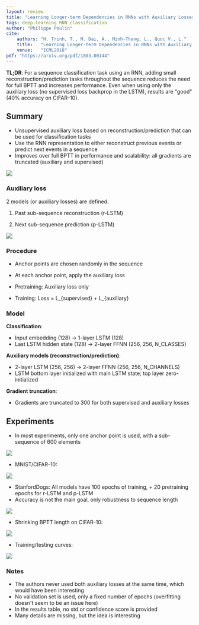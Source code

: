 ```yaml
---
layout: review
title: "Learning Longer-term Dependencies in RNNs with Auxiliary Losses"
tags: deep-learning RNN classification
author: "Philippe Poulin"
cite:
    authors: "H. Trinh, T., M. Dai, A., Minh-Thang, L., Quoc V., L."
    title:   "Learning Longer-term Dependencies in RNNs with Auxiliary Losses"
    venue:   "ICML2018"
pdf: "https://arxiv.org/pdf/1803.00144"
---
```


**TL;DR**:
For a sequence classification task using an RNN, adding small reconstruction/prediction tasks throughout the sequence reduces the need for full BPTT and increases performance. Even when using only the auxiliary loss (no supervised loss backprop in the LSTM), results are "good" (40% accuracy on CIFAR-10).


## Summary

- Unsupervised auxiliary loss based on reconstruction/prediction that can be used for classification tasks
- Use the RNN representation to either reconstruct previous events or predict next events in a sequence
- Improves over full BPTT in performance and scalability: all gradients are truncated (auxiliary and supervised)

![](/article/images/rnn-long-term/figure1.jpg)

### Auxiliary loss

2 models (or auxiliary losses) are defined:

1) Past sub-sequence reconstruction (r-LSTM)

2) Next sub-sequence prediction (p-LSTM)

![](/article/images/rnn-long-term/figure2.jpg)

### Procedure

- Anchor points are chosen randomly in the sequence
- At each anchor point, apply the auxiliary loss 

- Pretraining: Auxiliary loss only
- Training: Loss = L_{supervised} + L_{auxiliary}


### Model

**Classification**:
- Input embedding (128) -> 1-layer LSTM (128)
- Last LSTM hidden state (128) -> 2-layer FFNN (256, 256, N_CLASSES)

**Auxiliary models (reconstruction/prediction)**:
- 2-layer LSTM (256, 256) -> 2-layer FFNN (256, 256, N_CHANNELS)
- LSTM bottom layer initialized with main LSTM state; top layer zero-initialized

**Gradient truncation**:
- Gradients are truncated to 300 for both supervised and auxiliary losses

## Experiments

- In most experiments, only one anchor point is used, with a sub-sequence of 600 elements

![](/article/images/rnn-long-term/table1.jpg)

- MNIST/CIFAR-10:

![](/article/images/rnn-long-term/table2.jpg)

- StanfordDogs: All models have 100 epochs of training, + 20 pretraining epochs for r-LSTM and p-LSTM
- Accuracy is not the main goal, only robustness to sequence length

![](/article/images/rnn-long-term/figure3.jpg)


- Shrinking BPTT length on CIFAR-10:

![](/article/images/rnn-long-term/figure4.jpg)


- Training/testing curves:

![](/article/images/rnn-long-term/figure5.jpg)

### Notes

- The authors never used both auxiliary losses at the same time, which would have been interesting
- No validation set is used, only a fixed number of epochs (overfitting doesn't seem to be an issue here)
- In the results table, no std or confidence score is provided
- Many details are missing, but the idea is interesting
